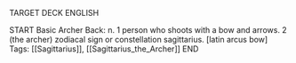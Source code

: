 TARGET DECK
ENGLISH

START
Basic
Archer
Back: n. 1 person who shoots with a bow and arrows. 2 (the archer) zodiacal sign or constellation sagittarius. [latin arcus bow]
Tags: [[Sagittarius]], [[Sagittarius_the_Archer]]
END
